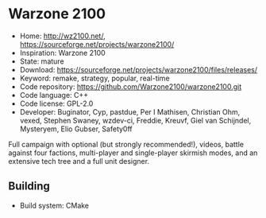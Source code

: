 # Warzone 2100

- Home: http://wz2100.net/, https://sourceforge.net/projects/warzone2100/
- Inspiration: Warzone 2100
- State: mature
- Download: https://sourceforge.net/projects/warzone2100/files/releases/
- Keyword: remake, strategy, popular, real-time
- Code repository: https://github.com/Warzone2100/warzone2100.git
- Code language: C++
- Code license: GPL-2.0
- Developer: Buginator, Cyp, pastdue, Per I Mathisen, Christian Ohm, vexed, Stephen Swaney, wzdev-ci, Freddie, Kreuvf, Giel van Schijndel, Mysteryem, Elio Gubser, Safety0ff

Full campaign with optional (but strongly recommended!), videos, battle against four factions, multi-player and single-player skirmish modes, and an extensive tech tree and a full unit designer.

## Building

- Build system: CMake
